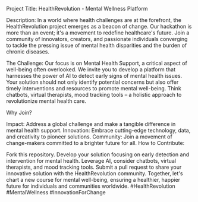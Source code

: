Project Title: HealthRevolution - Mental Wellness Platform

Description:
In a world where health challenges are at the forefront, the HealthRevolution project emerges as a beacon of change. Our hackathon is more than an event; it's a movement to redefine healthcare's future. Join a community of innovators, creators, and passionate individuals converging to tackle the pressing issue of mental health disparities and the burden of chronic diseases.

The Challenge:
Our focus is on Mental Health Support, a critical aspect of well-being often overlooked. We invite you to develop a platform that harnesses the power of AI to detect early signs of mental health issues. Your solution should not only identify potential concerns but also offer timely interventions and resources to promote mental well-being. Think chatbots, virtual therapists, mood tracking tools – a holistic approach to revolutionize mental health care.

Why Join?

Impact: Address a global challenge and make a tangible difference in mental health support.
Innovation: Embrace cutting-edge technology, data, and creativity to pioneer solutions.
Community: Join a movement of change-makers committed to a brighter future for all.
How to Contribute:

Fork this repository.
Develop your solution focusing on early detection and intervention for mental health.
Leverage AI, consider chatbots, virtual therapists, and mood tracking tools.
Submit a pull request to share your innovative solution with the HealthRevolution community.
Together, let's chart a new course for mental well-being, ensuring a healthier, happier future for individuals and communities worldwide. #HealthRevolution #MentalWellness #InnovationForChange
